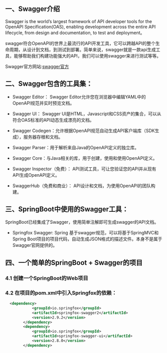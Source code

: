 
## 一、Swagger介绍

Swagger is the world’s largest framework of API developer tools for the OpenAPI Specification(OAS), enabling development across the entire API lifecycle, from design and documentation, to test and deployment。

swagger符合OpenAPI的世界上最流行的API开发工具，它可以跨越API的整个生命周期，从设计到文档，到测试到部署。简单来说，swagger就是一款api生成工具，能够帮助我们构建功能强大的API，我们可以使用swagger来进行测试等等。

Swagger官方网站:[swagger官方](https://swagger.io/)

## 二、Swagger包含的工具集：

- Swagger Editor： Swagger Editor允许您在浏览器中编辑YAML中的OpenAPI规范并实时预览文档。

- Swagger UI： Swagger UI是HTML，Javascript和CSS资产的集合，可以从符合OAS标准的API动态生成漂亮的文档。

- Swagger Codegen：允许根据OpenAPI规范自动生成API客户端库（SDK生成），服务器存根和文档。

- Swagger Parser：用于解析来自Java的OpenAPI定义的独立库。

- Swagger Core：与Java相关的库，用于创建，使用和使用OpenAPI定义。

- Swagger Inspector（免费）： API测试工具，可让您验证您的API并从现有API生成OpenAPI定义。

- SwaggerHub（免费和商业）： API设计和文档，为使用OpenAPI的团队构建。

## 三、SpringBoot中使用的Swagger工具：

SpringBoot已经集成了Swagger，使用简单注解即可生成swagger的API文档。

- Springfox Swagger: Spring 基于swagger规范，可以将基于SpringMVC和Spring Boot项目的项目代码，自动生成JSON格式的描述文件。本身不是属于Swagger官网提供的。

## 四、一个简单的SpringBoot + Swagger的项目

### 4.1 创建一个SpringBoot的Web项目

### 4.2 在项目的pom.xml中引入Springfox的依赖：

```xml
  <dependency>
            <groupId>io.springfox</groupId>
            <artifactId>springfox-swagger2</artifactId>
            <version>2.9.2</version>
        </dependency>
        <dependency>
            <groupId>io.springfox</groupId>
            <artifactId>springfox-swagger-ui</artifactId>
            <version>2.8.0</version>
        </dependency>
```

